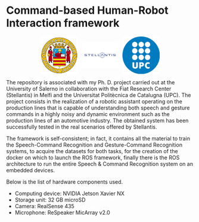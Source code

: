# Command-based Human-Robot Interaction framework

<div class="images-container">
  <img src="./figures/unisa_logo.png" width="100">
  <img src="./figures/stellantis_logo.png" width="100">
  <img src="./figures/upc_logo.png" width="100">
</div>

<style>
    .images-container{
    display: flex;
    justify-content: center;
    align-items: center;
  }
  
  .images-container img{
    margin-left: 5px;
    margin-right: 5px;
  }
</style>

The repository is associated with my Ph. D. project carried out at the University of Salerno in collaboration with the Fiat Research Center (Stellantis) in Melfi and the Universitat Politècnica de Catalugna (UPC). The project consists in the realization of a robotic assistant operating on the production lines that is capable of understanding both speech and gesture commands in a highly noisy and dynamic environment such as the production lines of an automotive industry.
The obtained system has been successfully tested in the real scenarios offered by Stellantis.

The framework is self-consistent; in fact, it contains all the material to train the Speech-Command Recognition and Gesture-Command Recognition systems, to acquire the datasets for both tasks, for the creation of the docker on which to launch the ROS framework, finally there is the ROS architecture to run the entire Speech & Command Recognition system on an embedded devices.

Below is the list of hardware components used.
- Computing device: NVIDIA Jetson Xavier NX
- Storage unit: 32 GB microSD
- Camera: RealSense 435
- Microphone: ReSpeaker MicArray v2.0
